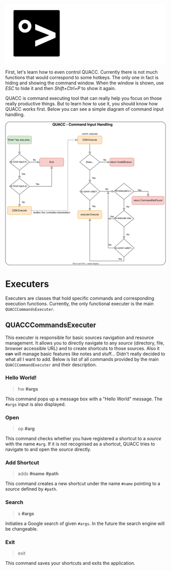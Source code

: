 ![Wiki banner](imgs/wiki_banner.png)

First, let's learn how to even control QUACC. Currently there is not much functions that would correspond to some hotkeys. The only one in fact is hiding and showing the command window. When the window is shown, use *ESC* to hide it and then *Shift+Ctrl+P* to show it again.

QUACC is command executing tool that can really help you focus on those really productive things. But to learn how to use it, you should know how QUACC works first. Below you can see a simple diagram of command input handling.

![Command input handling](imgs/quacc_cmd_accept_diagram.drawio.svg)

# Executers

Executers are classes that hold specific commands and corresponding execution functions. Currently, the only functional executer is the main `QUACCCommandsExecuter`.

## QUACCCommandsExecuter

This executer is responsible for basic sources navigation and resource management. It allows you to directly navigate to any *source* (directory, file, browser accessible URL) and to create shortcuts to those sources. Also it ~~can~~ will manage basic features like notes and stuff... Didn't really decided to what all I want to add. Below is list of all commands provided by the main `QUACCCommandExecuter` and their description.

### Hello World!

> hw **#args**

This command pops up a message box with a "Hello World" message. The `#args` input is also displayed.

### Open

> op **#arg**

This command checks whether you have registered a shortcut to a *source* with the name `#arg`. If it is not recognised as a shortcut, QUACC tries to navigate to and open the *source* directly.

### Add Shortcut

> adds **#name** **#path**

This command creates a new shortcut under the name `#name` pointing to a *source* defined by `#path`.

### Search

> s **#args**

Initiaties a Google search of given `#args`. In the future the search engine will be changeable.

### Exit

> exit

This command saves your shortcuts and exits the application.